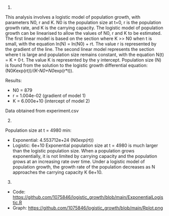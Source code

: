 1.
This analysis involves a logistic model of population growth, with parameters N0, r and K. N0 is the population size at t=0, r is the population growth rate, and K is the carrying capacity. The logistic model of population growth can be linearised to allow the values of N0, r and K to be estimated. The first linear model is based on the section where K >> N0 when t is small, with the equation ln(N) = ln(N0) + rt. The value r is represented by the gradient of the line. The second linear model represents the section where t is large and population size remains constant, with the equation N(t) = K + 0·t. The value K is represented by the y intercept. Population size (N) is found from the solution to the logistic growth differential equation: (N0*K*exp(r*t))/(K-N0+N0*exp(r*t)).

Results:

  - N0 = 879
  - r = 1.004e-02 (gradient of model 1)
  - K = 6.000e+10 (intercept of model 2)

Data obtained from experiment.csv
  
2.
Population size at t = 4980 min:
- Exponential: 4.553712e+24 (N0*exp(r*t))
- Logistic: 6e+10
Exponential population size at t = 4980 is much larger than the logistic population size. When a population grows exponentially, it is not limited by carrying capacity and the population grows at an increasing rate over time. Under a logistic model of population growth, the growth rate of the population decreases as N approaches the carrying capacity K 6e+10. 
   
3. 
- Code: https://github.com/1075846/logistic_growth/blob/main/ExponentialLogistic.R
- Graph: https://github.com/1075846/logistic_growth/blob/main/Rplot.png
